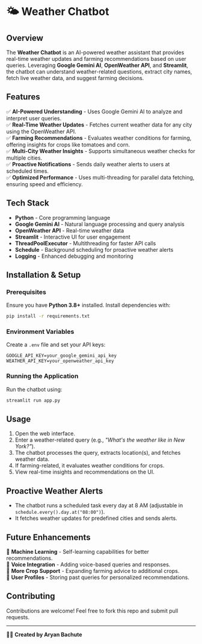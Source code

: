 # 🌤 Weather Chatbot

## Overview
The **Weather Chatbot** is an AI-powered weather assistant that provides real-time weather updates and farming recommendations based on user queries. Leveraging **Google Gemini AI**, **OpenWeather API**, and **Streamlit**, the chatbot can understand weather-related questions, extract city names, fetch live weather data, and suggest farming decisions.

## Features
✅ **AI-Powered Understanding** - Uses Google Gemini AI to analyze and interpret user queries.  
✅ **Real-Time Weather Updates** - Fetches current weather data for any city using the OpenWeather API.  
✅ **Farming Recommendations** - Evaluates weather conditions for farming, offering insights for crops like tomatoes and corn.  
✅ **Multi-City Weather Insights** - Supports simultaneous weather checks for multiple cities.  
✅ **Proactive Notifications** - Sends daily weather alerts to users at scheduled times.  
✅ **Optimized Performance** - Uses multi-threading for parallel data fetching, ensuring speed and efficiency.

## Tech Stack
- **Python** - Core programming language
- **Google Gemini AI** - Natural language processing and query analysis
- **OpenWeather API** - Real-time weather data
- **Streamlit** - Interactive UI for user engagement
- **ThreadPoolExecutor** - Multithreading for faster API calls
- **Schedule** - Background scheduling for proactive weather alerts
- **Logging** - Enhanced debugging and monitoring

## Installation & Setup
### Prerequisites
Ensure you have **Python 3.8+** installed. Install dependencies with:
```sh
pip install -r requirements.txt
```

### Environment Variables
Create a `.env` file and set your API keys:
```
GOOGLE_API_KEY=your_google_gemini_api_key
WEATHER_API_KEY=your_openweather_api_key
```

### Running the Application
Run the chatbot using:
```sh
streamlit run app.py
```

## Usage
1. Open the web interface.
2. Enter a weather-related query (e.g., *"What's the weather like in New York?"*).
3. The chatbot processes the query, extracts location(s), and fetches weather data.
4. If farming-related, it evaluates weather conditions for crops.
5. View real-time insights and recommendations on the UI.

## Proactive Weather Alerts
- The chatbot runs a scheduled task every day at 8 AM (adjustable in `schedule.every().day.at("08:00")`).
- It fetches weather updates for predefined cities and sends alerts.

## Future Enhancements
🔹 **Machine Learning** - Self-learning capabilities for better recommendations.  
🔹 **Voice Integration** - Adding voice-based queries and responses.  
🔹 **More Crop Support** - Expanding farming advice to additional crops.  
🔹 **User Profiles** - Storing past queries for personalized recommendations.


## Contributing
Contributions are welcome! Feel free to fork this repo and submit pull requests.


---
👨‍💻 **Created by Aryan Bachute**

